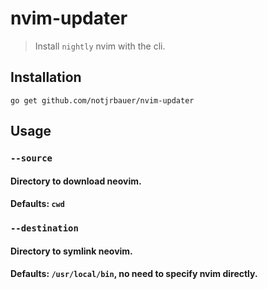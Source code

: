 # nvim-updater

> Install `nightly` nvim with the cli.

## Installation

```
go get github.com/notjrbauer/nvim-updater
```

## Usage

### `--source`

#### Directory to download neovim.

#### Defaults: `cwd`

### `--destination`

#### Directory to symlink neovim.

#### Defaults: `/usr/local/bin`, no need to specify nvim directly.
